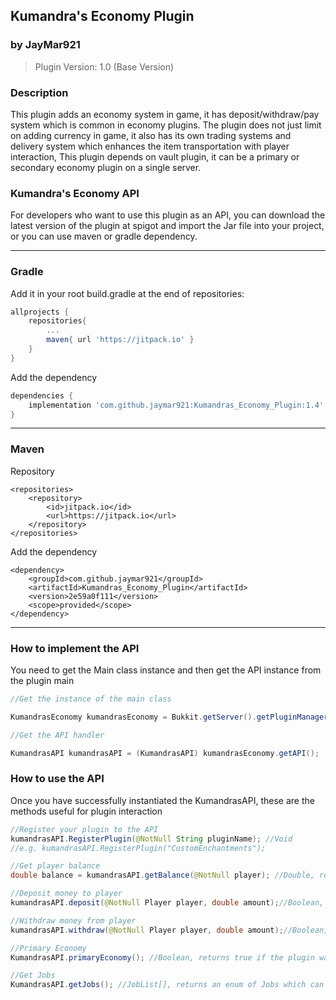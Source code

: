 ## Kumandra's Economy Plugin

### by JayMar921

> Plugin Version: 1.0 (Base Version)

### Description

This plugin adds an economy system in game, it has deposit/withdraw/pay system which is common in economy plugins. The plugin does not just limit on adding currency in game, it also has its own trading systems and delivery system which enhances the item transportation with player interaction, This plugin depends on vault plugin, it can be a primary or secondary economy plugin on a single server.

### Kumandra's Economy API

For developers who want to use this plugin as an API, you can download the latest version of the plugin at spigot and import the Jar file into your project, or you can use maven or gradle dependency.

----
### Gradle
Add it in your root build.gradle at the end of repositories:
```gradle
allprojects {
    repositories{
        ...
        maven{ url 'https://jitpack.io' }
    }
} 
```
Add the dependency
```gradle
dependencies {
    implementation 'com.github.jaymar921:Kumandras_Economy_Plugin:1.4' 	
}
```
----
### Maven
Repository
```maven
<repositories>
    <repository>
        <id>jitpack.io</id>
        <url>https://jitpack.io</url>
    </repository>
</repositories>
```
Add the dependency
```maven
<dependency>
    <groupId>com.github.jaymar921</groupId>
    <artifactId>Kumandras_Economy_Plugin</artifactId>
    <version>2e59a0f111</version>
    <scope>provided</scope>
</dependency>
```
----

### How to implement the API

You need to get the Main class instance and then get the API instance from the plugin main

```java
//Get the instance of the main class

KumandrasEconomy kumandrasEconomy = Bukkit.getServer().getPluginManager().getPlugin("KumandrasEconomy");

//Get the API handler

KumandrasAPI kumandrasAPI = (KumandrasAPI) kumandrasEconomy.getAPI();

```

### How to use the API

Once you have successfully instantiated the KumandrasAPI, these are the methods useful for plugin interaction

```java
//Register your plugin to the API
kumandrasAPI.RegisterPlugin(@NotNull String pluginName); //Void
//e.g. kumandrasAPI.RegisterPlugin("CustomEnchantments"); 

//Get player balance
double balance = kumandrasAPI.getBalance(@NotNull player); //Double, returns -1 if player has no data

//Deposit money to player
kumandrasAPI.deposit(@NotNull Player player, double amount);//Boolean, returns true if amount is added to player data

//Withdraw money from player
kumandrasAPI.withdraw(@NotNull Player player, double amount);//Boolean, returns false if amount>balance or player has no data

//Primary Economy
KumandrasAPI.primaryEconomy(); //Boolean, returns true if the plugin was set to primary economy

//Get Jobs
KumandrasAPI.getJobs(); //JobList[], returns an enum of Jobs which can be used for job comparing
```

